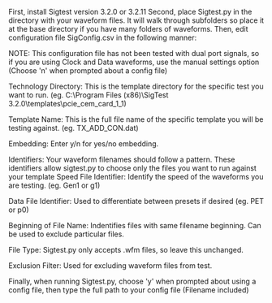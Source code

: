 First, install Sigtest version 3.2.0 or 3.2.11
Second, place Sigtest.py in the directory with your waveform files. It will walk through subfolders so place it at the base directory if you have many folders of waveforms.
Then, edit configuration file SigConfig.csv in the following manner:

NOTE: This configuration file has not been tested with dual port signals, so if you are using Clock and Data waveforms, use the manual settings option (Choose 'n' when prompted about a config file)

Technology Directory: This is the template directory for the specific test you want to run. (eg. C:\Program Files (x86)\SigTest 3.2.0\templates\pcie_cem_card_1_1)

Template Name: This is the full file name of the specific template you will be testing against. (eg. TX_ADD_CON.dat)

Embedding: Enter y/n for yes/no embedding.

Identifiers: Your waveform filenames should follow a pattern. These identifiers allow sigtest.py to choose only the files you want to run against your template
Speed File Identifier: Identify the speed of the waveforms you are testing. (eg. Gen1 or g1)

Data File Identifier: Used to differentiate between presets if desired (eg. PET or p0)

Beginning of File Name: Indentifies files with same filename beginning. Can be used to exclude particular files.

File Type: Sigtest.py only accepts .wfm files, so leave this unchanged.

Exclusion Filter: Used for excluding waveform files from test.

Finally, when running Sigtest.py, choose 'y' when prompted about using a config file, then type the full path to your config file (Filename included)

